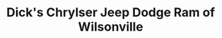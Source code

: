 ---
title: "Dick's Chrylser Jeep Dodge Ram of Wilsonville"
url: /wilsonville/dicks-chrylser-jeep-dodge-ram-of-wilsonville/
shop: car
---